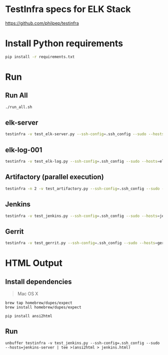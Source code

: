 
# TestInfra specs for ELK Stack

<https://github.com/philpep/testinfra>

# Install Python requirements

~~~bash
pip install -r requirements.txt
~~~

# Run

## Run All

~~~bash
./run_all.sh
~~~

## elk-server

~~~bash
testinfra -v test_elk-server.py --ssh-config=.ssh_config --sudo --hosts=elk-server
~~~

## elk-log-001

~~~bash
testinfra -v test_elk-log.py --ssh-config=.ssh_config --sudo --hosts=elk-log-001
~~~

## Artifactory (parallel execution)

~~~bash
testinfra -n 2 -v test_artifactory.py --ssh-config=.ssh_config --sudo --hosts=art01
~~~

## Jenkins

~~~bash
testinfra -v test_jenkins.py --ssh-config=.ssh_config --sudo --hosts=jenkins-server
~~~

## Gerrit

~~~bash
testinfra -v test_gerrit.py --ssh-config=.ssh_config --sudo --hosts=gerrit-server
~~~

# HTML Output

## Install dependencies

> Mac OS X

~~~
brew tap homebrew/dupes/expect
brew install homebrew/dupes/expect

pip install ansi2html
~~~

## Run

~~~
unbuffer testinfra -v test_jenkins.py --ssh-config=.ssh_config --sudo --hosts=jenkins-server | tee >(ansi2html > jenkins.html)
~~~
